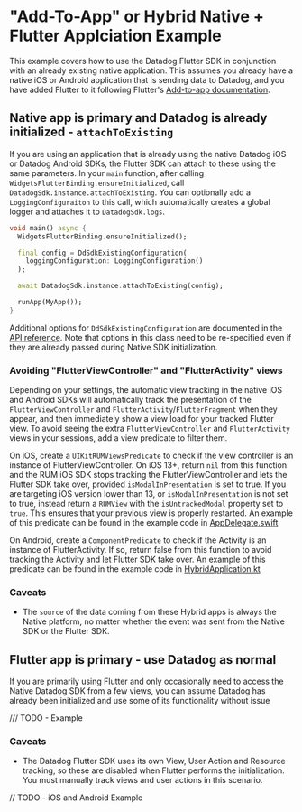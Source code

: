 # "Add-To-App" or Hybrid Native + Flutter Applciation Example

This example covers how to use the Datadog Flutter SDK in conjunction with an already existing native application. This assumes you already have a native iOS or Android application that is sending data to Datadog, and you have added Flutter to it following Flutter's [Add-to-app documentation](https://docs.flutter.dev/development/add-to-app).

## Native app is primary and Datadog is already initialized -  `attachToExisting`

If you are using an application that is already using the native Datadog iOS or Datadog Android SDKs, the Flutter SDK can attach to these using the same parameters. In your `main` function, after calling `WidgetsFlutterBinding.ensureInitialized`, call `DatadogSdk.instance.attachToExisting`. You can optionally add a `LoggingConfiguraiton` to this call, which automatically creates a global logger and attaches it to `DatadogSdk.logs`.

```dart
void main() async {
  WidgetsFlutterBinding.ensureInitialized();

  final config = DdSdkExistingConfiguration(
    loggingConfiguration: LoggingConfiguration()
  );

  await DatadogSdk.instance.attachToExisting(config);

  runApp(MyApp());
}
```

Additional options for `DdSdkExistingConfiguration` are documented in the [API reference](https://pub.dev/documentation/datadog_flutter_plugin/latest/datadog_flutter_plugin/datadog_flutter_plugin-library.html). Note that options in this class need to be re-specified even if they are already passed during Native SDK initialization.

### Avoiding "FlutterViewController" and "FlutterActivity" views

Depending on your settings, the automatic view tracking in the native iOS and Android SDKs will automatically track the presentation of the `FlutterViewController` and `FlutterActivity`/`FlutterFragment` when they appear, and then immediately show a view load for your tracked Flutter view. To avoid seeing the extra `FlutterViewController` and `FlutterActivity` views in your sessions, add a view predicate to filter them.

On iOS, create a `UIKitRUMViewsPredicate` to check if the view controller is an instance of FlutterViewController. On iOS 13+, return `nil` from this function and the RUM iOS SDK stops tracking the FlutterViewController and lets the Flutter SDK take over, provided `isModalInPresentation` is set to true. If you are targeting iOS version lower than 13, or `isModalInPresentation` is not set to true, instead return a `RUMView` with the `isUntrackedModal` property set to `true`. This ensures that your previous view is properly restarted. An example of this predicate can be found in the example code in [AppDelegate.swift](ios/iOS%20Flutter%20Hybrid%20Example/AppDelegate.swift)

On Android, create a `ComponentPredicate` to check if the Activity is an instance of FlutterActivity. If so, return false from this function to avoid tracking the Activity and let Flutter SDK take over.  An example of this predicate can be found in the example code in [HybridApplication.kt](android/app/src/main/java/com/datadoghq/hybrid_flutter_example/HybridApplication.kt)

### Caveats

* The `source` of the data coming from these Hybrid apps is always the Native platform, no matter whether the event was sent from the Native SDK or the Flutter SDK.

## Flutter app is primary - use Datadog as normal

If you are primarily using Flutter and only occasionally need to access the Native Datadog SDK from a few views, you can assume Datadog has already been initialized and use some of its functionality without issue

/// TODO - Example

### Caveats

* The Datadog Flutter SDK uses its own View, User Action and Resource tracking, so these are disabled when Flutter performs the initialization. You must manually track views and user actions in this scenario.

// TODO - iOS and Android Example
